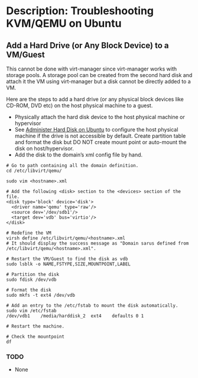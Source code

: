 # Description: Troubleshooting KVM/QEMU on Ubuntu

## Add a Hard Drive (or Any Block Device) to a VM/Guest
This cannot be done with virt-manager since virt-manager works with storage pools. A storage pool can be created from 
the second hard disk and attach it the VM using virt-manager but a disk cannot be directly added to a VM. 

Here are the steps to add a hard drive (or any physical block devices like CD-ROM, DVD etc) on the host physical machine 
to a guest.

* Physically attach the hard disk device to the host physical machine or hypervisor 
* See [Administer Hard Disk on Ubuntu](administer_ubuntu_harddisk.md) to configure the host physical machine if the 
  drive is not accessible by default. Create partition table and format the disk but DO NOT create mount point or 
  auto-mount the disk on host/hypervisor.
* Add the disk to the domain’s xml config file by hand.

```shell
# Go to path containing all the domain definition.
cd /etc/libvirt/qemu/

sudo vim <hostname>.xml

# Add the following <disk> section to the <devices> section of the file.
<disk type='block' device='disk'>
  <driver name='qemu' type='raw'/>
  <source dev='/dev/sdb1'/>
  <target dev='vdb' bus='virtio'/>
</disk>
 
# Redefine the VM
virsh define /etc/libvirt/qemu/<hostname>.xml
# It should display the success message as "Domain sarus defined from /etc/libvirt/qemu/<hostname>.xml".

# Restart the VM/Guest to find the disk as vdb
sudo lsblk -o NAME,FSTYPE,SIZE,MOUNTPOINT,LABEL

# Partition the disk
sudo fdisk /dev/vdb

# Format the disk
sudo mkfs -t ext4 /dev/vdb

# Add an entry to the /etc/fstab to mount the disk automatically.
sudo vim /etc/fstab
/dev/vdb1    /media/harddisk_2  ext4    defaults 0 1

# Restart the machine.

# Check the mountpoint
df
```

### TODO
* None
